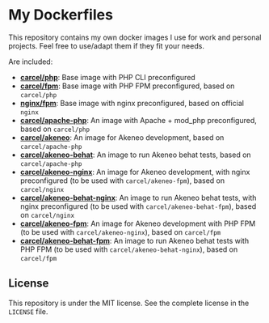 # My Dockerfiles

This repository contains my own docker images I use for work and personal projects. Feel free to use/adapt them if they fit your needs.

Are included:

- [**carcel/php**](php/README.md): Base image with PHP CLI preconfigured
- [**carcel/fpm**](fpm/README.md): Base image with PHP FPM preconfigured, based on `carcel/php`
- [**nginx/fpm**](nginx/README.md): Base image with nginx preconfigured, based on official `nginx`
- [**carcel/apache-php**](apache-php/README.md): An image with Apache + mod_php preconfigured, based on `carcel/php`
- [**carcel/akeneo**](akeneo/README.md): An image for Akeneo development, based on `carcel/apache-php`
- [**carcel/akeneo-behat**](akeneo-behat/README.md): An image to run Akeneo behat tests, based on `carcel/apache-php`
- [**carcel/akeneo-nginx**](akeneo-nginx/README.md): An image for Akeneo development, with nginx preconfigured (to be used with `carcel/akeneo-fpm`), based on `carcel/nginx`
- [**carcel/akeneo-behat-nginx**](akeneo-behat-nginx/README.md): An image to run Akeneo behat tests, with nginx preconfigured (to be used with `carcel/akeneo-behat-fpm`), based on `carcel/nginx`
- [**carcel/akeneo-fpm**](akeneo/README.md): An image for Akeneo development with PHP FPM (to be used with `carcel/akeneo-nginx`), based on `carcel/fpm`
- [**carcel/akeneo-behat-fpm**](akeneo-behat/README.md): An image to run Akeneo behat tests with PHP FPM (to be used with `carcel/akeneo-behat-nginx`), based on `carcel/fpm`

## License

This repository is under the MIT license. See the complete license in the `LICENSE` file.
